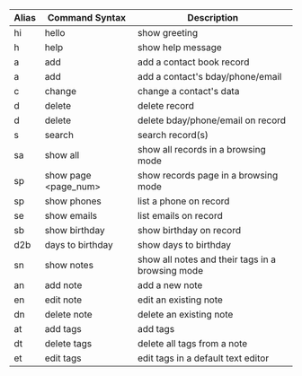 | Alias | Command Syntax          | Description                                      |
|-------|-------------------------|--------------------------------------------------|
| hi    | hello                   | show greeting                                    |
| h     | help                    | show help message                                |
| a     | add <name>              | add a contact book record                        |
| a     | add <name> <data>       | add a contact's bday/phone/email                 |
| c     | change <name> <data>    | change a contact's data                          |
| d     | delete <name>           | delete record                                    |
| d     | delete <name>  <data>   | delete bday/phone/email on record                |
| s     | search <name>           | search record(s)                                 |
| sa    | show all                | show all records in a browsing mode              |
| sp    | show page <page_num>    | show records page in a browsing mode             |
| sp    | show phones <name>      | list a phone on record                           |
| se    | show emails <name>      | list emails on record                            |
| sb    | show birthday <name>    | show birthday on record                          |
| d2b   | days to birthday <name> | show days to birthday                            |
| sn    | show notes              | show all notes and their tags in a browsing mode |
| an    | add note <name>         | add a new note                                   |
| en    | edit note <name>        | edit an existing note                            |
| dn    | delete note <name>      | delete an existing note                          |
| at    | add tags <name>         | add tags                                         |
| dt    | delete tags <name>      | delete all tags from a note                      |
| et    | edit tags <name>        | edit tags in a default text editor               |
